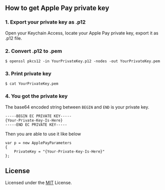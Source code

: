 ## How to get Apple Pay private key

### 1. Export your private key as .p12

Open your Keychain Access, locate your Apple Pay private key, export it as .p12 file.

### 2. Convert .p12 to .pem
    $ openssl pkcs12 -in YourPrivateKey.p12 -nodes -out YourPrivateKey.pem

### 3. Print private key
    $ cat YourPrivateKey.pem

### 4. You got the private key

The base64 encoded string between `BEGIN` and `END` is your private key.

    -----BEGIN EC PRIVATE KEY-----
    {Your-Private-Key-Is-Here}
    -----END EC PRIVATE KEY-----

Then you are able to use it like below

    var p = new ApplePayParameters
    {
        PrivateKey = "{Your-Private-Key-Is-Here}"
    };

## License

Licensed under the [MIT](LICENSE) License.

